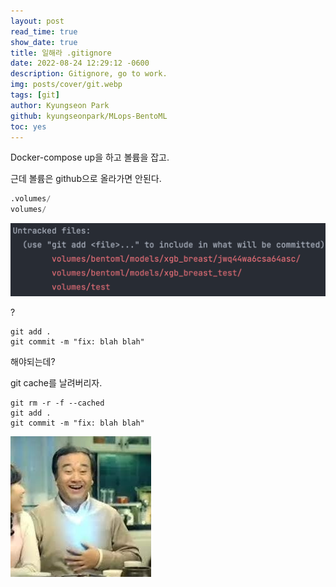 ```yaml
---
layout: post
read_time: true
show_date: true
title: 일해라 .gitignore
date: 2022-08-24 12:29:12 -0600
description: Gitignore, go to work. 
img: posts/cover/git.webp
tags: [git]
author: Kyungseon Park
github: kyungseonpark/MLops-BentoML
toc: yes
---
```




Docker-compose up을 하고 볼륨을 잡고.

근데 볼륨은 github으로 올라가면 안된다.

```python
.volumes/
volumes/
```

![image-20220824223509804](../assets/img/posts/2022-08-24-go-to-work-gitignore/image-20220824223509804.png)

?

```shell
git add .
git commit -m "fix: blah blah"
```

해야되는데?

git cache를 날려버리자.

```shell
git rm -r -f --cached
git add .
git commit -m "fix: blah blah"
```

![편안 짤과 움짤 모음 - 짤봇](../assets/img/posts/2022-08-24-go-to-work-gitignore/Vgvs95YpK-1348249.jpeg)